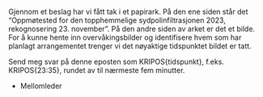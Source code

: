 Gjennom et beslag har vi fått tak i et papirark. På den ene siden står det “Oppmøtested for den topphemmelige sydpolinfiltrasjonen 2023, rekognosering 23. november”. På den andre siden av arket er det et bilde. For å kunne hente inn overvåkingsbilder og identifisere hvem som har planlagt arrangementet trenger vi det nøyaktige tidspunktet bildet er tatt.

Send meg svar på denne eposten som KRIPOS{tidspunkt}, f.eks. KRIPOS{23:35}, rundet av til nærmeste fem minutter.

- Mellomleder
